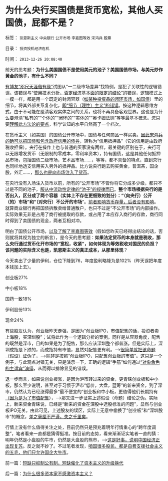 # 为什么央行买国债是货币宽松，其他人买国债，屁都不是？

标签： `凯恩斯主义` `中央银行` `公开市场` `李嘉图等效` `宋鸿兵` `股票` 

目录： `投资投机经济危机`

时间： `2013-12-26 20:08:40`

前天的思考题：**为什么美国国债不是使用美元的池子？美国国债市场，与美元炒作黄金的池子，有什么不同？**[](../../../2013/12/25/从中世纪的特许权,理解小盘民企的牛市，预知国企蓝筹最终必定归零.md)

[有博友“咫尺天涯偕有缘”](../../../2013/12/25/从中世纪的特许权,理解小盘民企的牛市，预知国企蓝筹最终必定归零.md)试图从“一二级市场差异”找特例，是犯了关联性的逻辑错误。该错误与“[使用技术分析，否定经济基本面的限定的结论”](../../../2012/12/5/消息不是A股波动原因，股神创作的消息，和技术分析.md)的错误，逻辑模式上一模一样，都是用一个既定的封闭容器（[如某种投资品的闭环市场，如国债](../../../2012/2/26/闭环经济模型就是个体价值观，及社会财富的层次.md)）里的细节，将其外部关系复杂化，[即“细节（理性）主义”的错误](../../../2012/8/23/大学无书！拒绝细节理性主义！.md)。按这种逻辑思维方式，由于不可能在厘清客观实体之间的关系，也将不再具备客观世界。这也是为什么要澄清“私有的”“个体的”“闭环的”“实体的”“奥卡姆法则”等等最基本概念。您只要[理解此方法论的要点](../../../2012/2/25/《ThinkInJava》中的社会学和经济学分析.md)，科学认知的水平自然高了一个档次。

在货币主义（如美国）的国债公开市场中，国债与任何商品一样买卖。[因此宋鸿兵的确可以把国债和包含政府信用的债券](../../../2013/12/23/宋鸿兵和叶檀等，在美元QE里装逼的荒谬.md)，转称为“信用抵押品”（它的信用是由政府税收担保）。央行在操作上也与普通的买家没有两样，最关键的区别在于，央行可以无限增发货币（无限制的零成本，零利率资本），持有国债，这是其他任何抵押品市场，包括国债二级市场，艺术品市场……，等等，都不具备的特点，直到央行也同样地透支信用买入另外的抵押品。比方说央行跑去购买黄金，普洱茶，国企股，外汇……，[那么也是向市场注入了货币](../../../2011/6/22/保值储蓄不可行；负利率不应干预存款利息.md)。

在央行没有入场注入货币以前，所有的“公开市场”不管你将它分成多少级，都只不过是不同的池子，[服从中流动性定律的“池子”的规律而已](../../../2012/1/10/打压投机是如何制造了大萧条？.md)。**整个市场根据央行的是否出入，区分成了两个容器（实体上不存在更细致的划分）：“（向央行）公开（的）市场”和“（对央行）不公开的市场**”。[前者影响货币存量，后者没有影响](../../../2009/12/3/什么是财富？货币天生是国库券.md)。就算商业银行再把国债拆散卖给普通散户，也只不过是“不公开市场”的内部操作。实际效果无非是占用了商行被提取的存款，或占用了本应存入商行的存款，商行同时得到了卖国债的现金，两者互相对冲。

明白了国债公开市场，[以及了解了李嘉图等效](../../../2013/9/15/大政府经高房价到大萧条——＞通往奴役之路.md)（假如您昨天已经得出结论的话，否则就将其视为独立的断言），是今天的思考题：**如果法定货币的本身就是税收，那么央行通过货币化开市场的“宽松，收紧”，如何体现为等效税收对国民的负担？该问题的实际含义也是，凯恩斯主义的真正成本，从那里体现**？

今天卖出了少量的伊利，仓位下降到76，年度盈利略降为是102%（昨天误把年度本钱加上去）。

创业板27%

中小板18%

国药一致18%

伊利股份13%

现金24%

有些股友认为，创业板昨天走强，是因为“创业板IPO，市值配售的话，投资者卖上海股，买深圳股”；试将此作为一个逻辑分析的案例。同样是从容器角度，配售的既然是深市，目的如果是为了配售，那么应该深圳整个都普涨。但是实际上，深圳成指是下跌的，而成指持有市值，显然对配售更有利。——>[很简单就把该命题（假设）证伪了](../../../2009/5/25/走出汉文化“公说公有理”的语言泥潭.md)，——>除非是按照“创业板IPO，只配售创业板的市值”。这只是一个例子，与此观点对错无关，只是演示一下，正确的逻辑“手筋”如何通过[“对象角色的主谓宾”演绎](../../../2009/5/22/“实”未必为实证，认识对象角色的主谓宾.md)，从而得以排除显见的错误。

退一步而言，如果说创业板涨，是因为沪市转过来的资金，更青睐创业板和中小板，那么至少说明，甚至对于习惯于沪市“低价，大盘，蓝筹”的新来资金，到了深市，仍然认为已经涨得最多“最不便宜的”创业板和中小板，更值得他们长期持有[（因为是为了市值配售](../../../2013/12/19/强烈建议发行“按市值配售的打新权证”，及其合法性和合理性.md)），——>那又进一步证实上述假设（命题）结论之伪。实际上，新来资金青睐说，已经是“新来的资金在深股中选股标准的问题”，显然与创业板IPO无关。由此可见，上述股友的误区，实际上无意中偷换了“创业板”和“深圳股市”的概念，[差之毫厘不严谨，失之千里矣](../../../2013/5/6/个人主义就是对象角色的主谓宾的“面向对象”.md)。

行情上没有什么值得关注之处，目前仍然只是预兆着明年行情重心的“跨年度调整”，笔者看来一直都是猜得挺准。按目前的态势，看来渐渐证实笔者一直的猜：明年仍然是小盘股的牛市，仍然是大盘股的熊市，——>[这是好事，说明中国经济正出现复苏](../../../2013/12/25/从中世纪的特许权,理解小盘民企的牛市，预知国企蓝筹最终必定归零.md)。反之就不妙了。不过笔者发现，[咱国很多股民，都是自费支援社会主义的五毛，他们只允许国企大牛市](../../../2011/6/29/忠告五毛型股民不要拉皮条.md)。



前一篇：[短缺只抑制公有制，短缺催化了资本主义的升级换代](../../../2013/12/26/短缺只抑制公有制，短缺催化了资本主义的升级换代.md)

后一篇：[为什么很多资本家不感激资本主义？](../../../2013/12/27/为什么很多资本家不感激资本主义？.md)